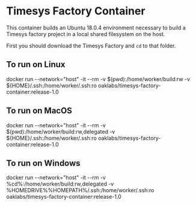 # Timesys Factory Container

This container builds an Ubuntu 18.0.4 environment necessary to build a Timesys factory project in a local shared filesystem on the host.

First you should download the Timesys Factory and `cd` to that folder.

## To run on Linux

docker run --network="host" -it --rm -v $(pwd):/home/worker/build:rw -v ${HOME}/.ssh:/home/worker/.ssh:ro oaklabs/timesys-factory-container:release-1.0

## To run on MacOS

docker run --network="host" -it --rm -v $(pwd):/home/worker/build:rw,delegated -v ${HOME}/.ssh:/home/worker/.ssh:ro oaklabs/timesys-factory-container:release-1.0

## To run on Windows

docker run --network="host" -it --rm -v %cd%:/home/worker/build:rw,delegated -v %HOMEDRIVE%%HOMEPATH%/.ssh:/home/worker/.ssh:ro oaklabs/timesys-factory-container:release-1.0
